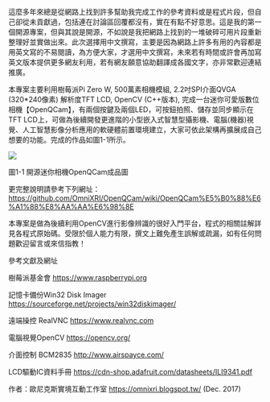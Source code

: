 這麼多年來總是從網路上找到許多幫助我完成工作的參考資料或是程式片段，但自己卻從未貢獻過，包括連在討論區回覆都沒有，實在有點不好意思。這是我的第一個開源專案，但與其說是開源，不如說是我把網路上找到的一堆破碎可用片段重新整理好並實做出來。此次選擇用中文撰寫，主要是因為網路上許多有用的內容都是用英文寫的不易閱讀，為方便大家，才選用中文撰寫，未來若有時間或許會再加寫英文版本提供更多網友利用，若有網友願意協助翻譯成各國文字，亦非常歡迎連結推廣。

本專案主要利用樹莓派Pi Zero W, 500萬素相機模組, 2.2吋SPI介面QVGA (320*240像素) 解析度TFT LCD, OpenCV (C++版本), 完成一台迷你可愛版數位相機【OpenQCam】，有兩個按鍵及兩個LED，可按鈕拍照、儲存並同步顯示在TFT LCD上，可做為後續開發更進階的小型嵌入式智慧型攝影機、電腦(機器)視覺、人工智慧影像分析應用的軟硬體前置環境建立，大家可依此架構再擴展成自己想要的功能。完成的作品如圖1-1所示。

![](https://github.com/OmniXRI/OpenQCam/blob/master/images/Fig%201-1%20OpenQCam_s.jpg)

圖1-1 開源迷你相機OpenQCam成品圖

更完整說明請參考下列網址：
https://github.com/OmniXRI/OpenQCam/wiki/OpenQCam%E5%B0%88%E6%A1%88%E8%AA%AA%E6%98%8E

本專案是做為後續利用OpenCV進行影像辨識的很好入門平台，程式的相關註解詳見各程式原始碼。受限於個人能力有限，撰文上難免產生誤解或疏漏，如有任何問題歡迎留言或來信指教！

參考文獻及網址

樹莓派基金會  https://www.raspberrypi.org

記憶卡備份Win32 Disk Imager  https://sourceforge.net/projects/win32diskimager/

遠端操控 RealVNC  https://www.realvnc.com

電腦視覺OpenCV  https://opencv.org/

介面控制 BCM2835  http://www.airspayce.com/

LCD驅動IC資料手冊  https://cdn-shop.adafruit.com/datasheets/ILI9341.pdf 

作者：歐尼克斯實境互動工作室 https://omnixri.blogspot.tw/  (Dec. 2017)
